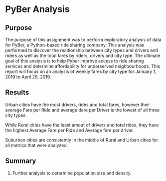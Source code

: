 # PyBer Analysis
## Purpose

The purpose of this assignment was to perform exploratory analysis of data for PyBer, a Python-based ride sharing company. This analysis was performed to discover the realtionship between city types and drivers and riders as well as the total fares by riders, drivers and city type. The ultimate goal of this analysis is to help Pyber improve access to ride sharing services and determine affordability for underserved neighbourhoods. This report will focus on an analysis of weekly fares by city type for January 1, 2019 to April 29, 2019.

## Results

Urban cities have the most drivers, rides and total fares, however their average Fare per Ride and average dare per Driver is the lowest of all three city types. 

While Rural cities have the least amout of drivers and total rides, they have the highest Average Fare per Ride and Average fare per driver. 

Suburban cities are consistently in the middle of Rural and Urban cities for all metrics that were analyzed. 

## Summary

1. Further analysis to determine population size and density. 
